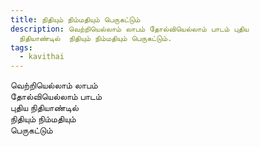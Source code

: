 ```yaml
---
title: நிதியும் நிம்மதியும் பெருகட்டும்
description: வெற்றியெல்லாம் லாபம் தோல்வியெல்லாம் பாடம் புதிய
  நிதியாண்டில்  நிதியும் நிம்மதியும் பெருகட்டும்.
tags:
  - kavithai
---
```

வெற்றியெல்லாம் லாபம்  
தோல்வியெல்லாம் பாடம்  
புதிய நிதியாண்டில்  
நிதியும் நிம்மதியும்  
பெருகட்டும்